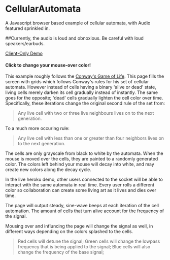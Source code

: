 # CellularAutomata
A Javascript browser based example of cellular automata, with Audio featured sprinkled in.

##Currently, the audio is loud and obnoxious. Be careful with loud speakers/earbuds.

[Client-Only Demo](https://people.rit.edu/dxl1720/ComputationalAesthetics/AudioCA/audioCA.html)

#### Click to change your mouse-over color!

This example roughly follows the [Conway's Game of Life](https://en.wikipedia.org/wiki/Conway%27s_Game_of_Life). This page fills the screen with grids which follows Conway's rules for his set of cellular automata. However instead of cells having a binary 'alive or dead' state, living cells merely darken its cell gradually instead of instantly. The same goes for the opposite; 'dead' cells gradually lighten the cell color over time. Specifically, these iterations change the original second rule of the set from:

> Any live cell with two or three live neighbours lives on to the next generation.

To a much more occuring rule:

> Any live cell with less than one or greater than four neighbors lives on to the next generation.

The cells are only grayscale from black to white by the automata. When the mouse is moved over the cells, they are painted to a randomly generated color. The colors left behind your mouse will decay into white, and may create new colors along the decay cycle.

In the live heroku demo, other users connected to the socket will be able to interact with the same automata in real time. Every user rolls a different color so collaboration can create some living art as it lives and dies over time.

The page will output steady, sine-wave beeps at each iteration of the cell automation. The amount of cells that turn alive account for the frequency of the signal.

Mousing over and influncing the page will change the signal as well, in different ways depending on the colors splashed to the cells.
> Red cells will detune the signal;
> Green cells will change the lowpass frequency that is being applied to the signal;
> Blue cells will also change the frequency of the base signal;
